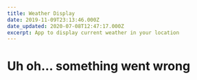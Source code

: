 ```yaml
---
title: Weather Display
date: 2019-11-09T23:13:46.000Z
date_updated: 2020-07-08T12:47:17.000Z
excerpt: App to display current weather in your location
---
```


# Uh oh... something went wrong

<!--
.sk-folding-cube {

margin: 20px auto;
width: 40px;
height: 40px;
position: relative;
-webkit-transform: rotateZ(45deg);
transform: rotateZ(45deg);
}

.sk-folding-cube .sk-cube {
float: left;
width: 50%;
height: 50%;
position: relative;
-webkit-transform: scale(1.1);
-ms-transform: scale(1.1);
transform: scale(1.1);
}
.sk-folding-cube .sk-cube:before {
content: '';
position: absolute;
top: 0;
left: 0;
width: 100%;
height: 100%;
background-color: #333;
-webkit-animation: sk-foldCubeAngle 2.4s infinite linear both;
animation: sk-foldCubeAngle 2.4s infinite linear both;
-webkit-transform-origin: 100% 100%;
-ms-transform-origin: 100% 100%;
transform-origin: 100% 100%;
}
.sk-folding-cube .sk-cube2 {
-webkit-transform: scale(1.1) rotateZ(90deg);
transform: scale(1.1) rotateZ(90deg);
}
.sk-folding-cube .sk-cube3 {
-webkit-transform: scale(1.1) rotateZ(180deg);
transform: scale(1.1) rotateZ(180deg);
}
.sk-folding-cube .sk-cube4 {
-webkit-transform: scale(1.1) rotateZ(270deg);
transform: scale(1.1) rotateZ(270deg);
}
.sk-folding-cube .sk-cube2:before {
-webkit-animation-delay: 0.3s;
animation-delay: 0.3s;
}
.sk-folding-cube .sk-cube3:before {
-webkit-animation-delay: 0.6s;
animation-delay: 0.6s;
}
.sk-folding-cube .sk-cube4:before {
-webkit-animation-delay: 0.9s;
animation-delay: 0.9s;
}
@-webkit-keyframes sk-foldCubeAngle {
0%, 10% {
-webkit-transform: perspective(140px) rotateX(-180deg);
transform: perspective(140px) rotateX(-180deg);
opacity: 0;
} 25%, 75% {
-webkit-transform: perspective(140px) rotateX(0deg);
transform: perspective(140px) rotateX(0deg);
opacity: 1;
} 90%, 100% {
-webkit-transform: perspective(140px) rotateY(180deg);
transform: perspective(140px) rotateY(180deg);
opacity: 0;
}
}

@keyframes sk-foldCubeAngle {
0%, 10% {
-webkit-transform: perspective(140px) rotateX(-180deg);
transform: perspective(140px) rotateX(-180deg);
opacity: 0;
} 25%, 75% {
-webkit-transform: perspective(140px) rotateX(0deg);
transform: perspective(140px) rotateX(0deg);
opacity: 1;
} 90%, 100% {
-webkit-transform: perspective(140px) rotateY(180deg);
transform: perspective(140px) rotateY(180deg);
opacity: 0;
}
}

.column {
width: 50%;
padding-right:1em;
}

function getLocation () {
return new Promise((resolve, reject) => {
if ('geolocation' in navigator) {
navigator.geolocation.getCurrentPosition((position) => {
let lat = position.coords.latitude
let long = position.coords.longitude
resolve([lat, long])
})
} else {
reject('Unable to get location')
}
})
}

function getWeather (lat, long) {
return new Promise((resolve, reject) => {
const apiKey = '24da4957a0a39b21e163f0a4b5a8f82b'
window.fetch(`https://api.openweathermap.org/data/2.5/weather?lat=${lat}&lon=${long}&appid=${apiKey}`)
.then((data) => data.json())
.then((data) => {
resolve(data)
})
.catch((err) => {
reject(err)
})
})
}

function getPlaceImage (lat, long) {
return new Promise((resolve, reject) => {
let loc = new google.maps.LatLng(lat, long)
let map = new google.maps.Map(document.createElement('div'), {
center: loc,
zoom: 15
})
let request = {
location: loc,
radius: '2500'
}
let service = new google.maps.places.PlacesService(map)
service.nearbySearch(request, (results, status) => {
try {
if (status === google.maps.places.PlacesServiceStatus.OK) {
let photoUrl = results[0].photos[0].getUrl({'maxWidth': 2000, 'maxHeight': 2000})
resolve(photoUrl)
} else {
resolve('https://source.unsplash.com/random')
}
} catch (e) {
console.error(e)
resolve('https://source.unsplash.com/random')
}
})
})
}

getLocation()
.then((data) => {
return Promise.all([getWeather(data[0], data[1]), getPlaceImage(data[0], data[1])])
.then((data) => {
console.log(data)
let conditions = data[0].weather[0].description
let image = data[1]
fetch('https://cors-anywhere.herokuapp.com/https://en.wikipedia.org/w/api.php?format=json&action=query&generator=search&gsrnamespace=0&gsrlimit=1&prop=extracts&exintro&explaintext&exsentences=5&exlimit=max&redirects=1&gsrsearch=' + data[0].name)
.then((locationInfo) => locationInfo.json())
.then((locationInfo) => {
console.log(locationInfo)
let resp = ''
for (let page in locationInfo.query.pages) {
resp = locationInfo.query.pages[page].extract
}
return resp
})
.then((locationInfo) => {
updateView(
conditions,
data[0].name,
data[0].sys.country,
(data[0].main.temp - 272.15).toPrecision(3),
locationInfo + '\n\nPowered by Weather Underground, Wikipedia, Google, and Tachyons. Loading cubes by Tobias Ahlin.',
image
)
})
.catch((err) => {
handleError(err)
})
})
.catch((err) => {
handleError(err)
})
})
.catch((err) => {
handleError(err)
})

function updateView (weather, city, country, temperature, extract, image) {
document.getElementById('background').style.backgroundImage = 'url(\'' + image + '\')'
document.getElementById('city').innerText = weather + ' in ' + city + ' (' + temperature + '°C)'
document.getElementById('country-or-state').innerText = country
document.getElementById('location-info').innerText = extract
document.getElementById('loading').style.display = 'none'
document.getElementById('article').style.display = 'block'
}

function handleError (err) {
document.getElementById('error-message').innerText = 'Technical details: ' + err
document.getElementById('loading').style.display = 'none'
document.getElementById('error').style.display = 'block'
}
-->
